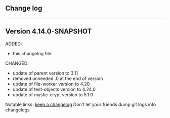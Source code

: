 ## Change log
----------------------

Version 4.14.0-SNAPSHOT
-------------

ADDED:
 
- this changelog file

CHANGED:

- update of parent version to 3.11
- removed unneeded .0 at the end of version
- update of file-worker version to 4.20
- update of test-objects version to 4.24.0
- update of mystic-crypt version to 5.1.0

Notable links:
[keep a changelog](http://keepachangelog.com/en/1.0.0/) Don’t let your friends dump git logs into changelogs

